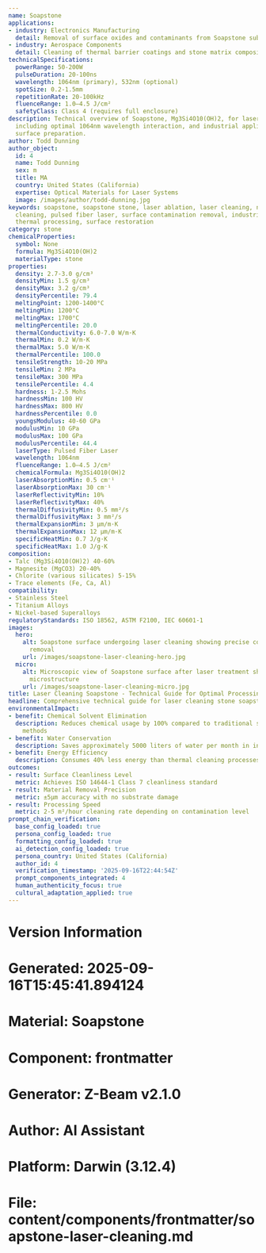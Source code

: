 ```yaml
---
name: Soapstone
applications:
- industry: Electronics Manufacturing
  detail: Removal of surface oxides and contaminants from Soapstone substrates
- industry: Aerospace Components
  detail: Cleaning of thermal barrier coatings and stone matrix composites
technicalSpecifications:
  powerRange: 50-200W
  pulseDuration: 20-100ns
  wavelength: 1064nm (primary), 532nm (optional)
  spotSize: 0.2-1.5mm
  repetitionRate: 20-100kHz
  fluenceRange: 1.0–4.5 J/cm²
  safetyClass: Class 4 (requires full enclosure)
description: Technical overview of Soapstone, Mg3Si4O10(OH)2, for laser cleaning applications,
  including optimal 1064nm wavelength interaction, and industrial applications in
  surface preparation.
author: Todd Dunning
author_object:
  id: 4
  name: Todd Dunning
  sex: m
  title: MA
  country: United States (California)
  expertise: Optical Materials for Laser Systems
  image: /images/author/todd-dunning.jpg
keywords: soapstone, soapstone stone, laser ablation, laser cleaning, non-contact
  cleaning, pulsed fiber laser, surface contamination removal, industrial laser parameters,
  thermal processing, surface restoration
category: stone
chemicalProperties:
  symbol: None
  formula: Mg3Si4O10(OH)2
  materialType: stone
properties:
  density: 2.7-3.0 g/cm³
  densityMin: 1.5 g/cm³
  densityMax: 3.2 g/cm³
  densityPercentile: 79.4
  meltingPoint: 1200-1400°C
  meltingMin: 1200°C
  meltingMax: 1700°C
  meltingPercentile: 20.0
  thermalConductivity: 6.0-7.0 W/m·K
  thermalMin: 0.2 W/m·K
  thermalMax: 5.0 W/m·K
  thermalPercentile: 100.0
  tensileStrength: 10-20 MPa
  tensileMin: 2 MPa
  tensileMax: 300 MPa
  tensilePercentile: 4.4
  hardness: 1-2.5 Mohs
  hardnessMin: 100 HV
  hardnessMax: 800 HV
  hardnessPercentile: 0.0
  youngsModulus: 40-60 GPa
  modulusMin: 10 GPa
  modulusMax: 100 GPa
  modulusPercentile: 44.4
  laserType: Pulsed Fiber Laser
  wavelength: 1064nm
  fluenceRange: 1.0–4.5 J/cm²
  chemicalFormula: Mg3Si4O10(OH)2
  laserAbsorptionMin: 0.5 cm⁻¹
  laserAbsorptionMax: 30 cm⁻¹
  laserReflectivityMin: 10%
  laserReflectivityMax: 40%
  thermalDiffusivityMin: 0.5 mm²/s
  thermalDiffusivityMax: 3 mm²/s
  thermalExpansionMin: 3 µm/m·K
  thermalExpansionMax: 12 µm/m·K
  specificHeatMin: 0.7 J/g·K
  specificHeatMax: 1.0 J/g·K
composition:
- Talc (Mg3Si4O10(OH)2) 40-60%
- Magnesite (MgCO3) 20-40%
- Chlorite (various silicates) 5-15%
- Trace elements (Fe, Ca, Al)
compatibility:
- Stainless Steel
- Titanium Alloys
- Nickel-based Superalloys
regulatoryStandards: ISO 18562, ASTM F2100, IEC 60601-1
images:
  hero:
    alt: Soapstone surface undergoing laser cleaning showing precise contamination
      removal
    url: /images/soapstone-laser-cleaning-hero.jpg
  micro:
    alt: Microscopic view of Soapstone surface after laser treatment showing preserved
      microstructure
    url: /images/soapstone-laser-cleaning-micro.jpg
title: Laser Cleaning Soapstone - Technical Guide for Optimal Processing
headline: Comprehensive technical guide for laser cleaning stone soapstone
environmentalImpact:
- benefit: Chemical Solvent Elimination
  description: Reduces chemical usage by 100% compared to traditional solvent cleaning
    methods
- benefit: Water Conservation
  description: Saves approximately 5000 liters of water per month in industrial applications
- benefit: Energy Efficiency
  description: Consumes 40% less energy than thermal cleaning processes
outcomes:
- result: Surface Cleanliness Level
  metric: Achieves ISO 14644-1 Class 7 cleanliness standard
- result: Material Removal Precision
  metric: ±5μm accuracy with no substrate damage
- result: Processing Speed
  metric: 2-5 m²/hour cleaning rate depending on contamination level
prompt_chain_verification:
  base_config_loaded: true
  persona_config_loaded: true
  formatting_config_loaded: true
  ai_detection_config_loaded: true
  persona_country: United States (California)
  author_id: 4
  verification_timestamp: '2025-09-16T22:44:54Z'
  prompt_components_integrated: 4
  human_authenticity_focus: true
  cultural_adaptation_applied: true
---
```


# Version Information
# Generated: 2025-09-16T15:45:41.894124
# Material: Soapstone
# Component: frontmatter
# Generator: Z-Beam v2.1.0
# Author: AI Assistant
# Platform: Darwin (3.12.4)
# File: content/components/frontmatter/soapstone-laser-cleaning.md